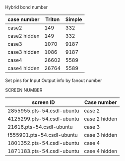 Hybrid bond number

| case number  | Triton | Simple |
| ------------ | ------ | ------ |
| case2        | 149    | 332    |
| case2 hidden | 149    | 332    |
| case3        | 1070   | 9187   |
| case3 hidden | 1086   | 9187   |
| case4        | 26602  | 5589   |
| case4 hidden | 26764  | 5589   |



Set pins for Input Output info by fanout number





SCREEN NUMBER

| screen ID                  | Case number   |
| -------------------------- | ------------- |
| 2855955.pts-54.csdl-ubuntu | case 2        |
| 4125299.pts-54.csdl-ubuntu | case 2 hidden |
| 21616.pts-54.csdl-ubuntu   | case 3        |
| f555901.pts-54.csdl-ubuntu | case 3 hidden |
| 1801352.pts-54.csdl-ubuntu | case 4        |
| 1871183.pts-54.csdl-ubuntu | case 4 hidden |
